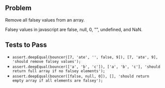 ## Problem

Remove all falsey values from an array.

Falsey values in javascript are false, null, 0, "", undefined, and NaN.

## Tests to Pass

- `assert.deepEqual(bouncer([7, 'ate', '', false, 9]), [7, 'ate', 9], 'should remove falsey values');`
- `assert.deepEqual(bouncer(['a', 'b', 'c']), ['a', 'b', 'c'], 'should return full array if no falsey elements');`
- `assert.deepEqual(bouncer([false, null, 0]), [], 'should return empty array if all elements are falsey');`
